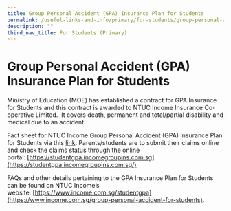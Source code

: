 ```yaml
---
title: Group Personal Accident (GPA) Insurance Plan for Students
permalink: /useful-links-and-info/primary/for-students/group-personal-accident-gpa-insurance-plan-for-students/
description: ""
third_nav_title: For Students (Primary)
---
```

# Group Personal Accident (GPA) Insurance Plan for Students

Ministry of Education (MOE) has established a contract for GPA Insurance for Students and this contract is awarded to NTUC Income Insurance Co-operative Limited.  It covers death, permanent and total/partial disability and medical due to an accident.  
  
Fact sheet for NTUC Income Group Personal Accident (GPA) Insurance Plan for Students via this [link](/files/Useful%20Links%20and%20Info/Primary/Product%20Fact%20Sheet%20Year%202023.pdf). Parents/students are to submit their claims online and check the claims status through the online portal: [https://studentgpa.incomegroupins.com.sg](https://studentgpa.incomegroupins.com.sg/)  
  
FAQs and other details pertaining to the GPA Insurance Plan for Students can be found on NTUC Income’s website: [https://www.income.com.sg/studentgpa](https://www.income.com.sg/group-personal-accident-for-students).